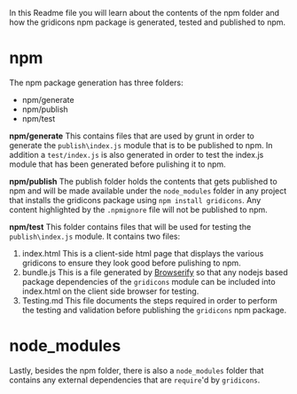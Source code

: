 In this Readme file you will learn about the contents of the npm folder and how the gridicons npm package is generated, tested and published to npm.

# npm
The npm package generation has three folders:
- npm/generate
- npm/publish
- npm/test

**npm/generate**
This contains files that are used by grunt in order to generate the `publish\index.js` module that is to be published to npm. In addition a `test/index.js` is also generated in order to test the index.js module that has been generated before pulishing it to npm.

**npm/publish**
The publish folder holds the contents that gets published to npm and will be made available under the `node_modules` folder in any project that installs the gridicons package using `npm install gridicons`. Any content highlighted by the `.npmignore` file will not be published to npm.

**npm/test**
This folder contains files that will be used for testing the `publish\index.js` module. It contains two files:
1. index.html
 This is a client-side html page that displays the various gridicons to ensure they look good before pulishing to npm.
2. bundle.js
 This is a file generated by [Browserify](http://browserify.org/) so that any nodejs based package dependencies of the `gridicons` module can be included into index.html on the client side browser for testing.
3. Testing.md
 This file documents the steps required in order to perform the testing and validation before publishing the `gridicons` npm package.

# node_modules
Lastly, besides the npm folder, there is also a `node_modules` folder that contains any external dependencies that are `require`'d by `gridicons`.
